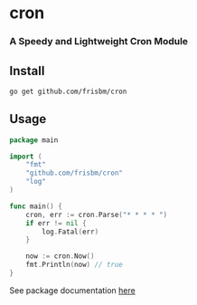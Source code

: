 # cron
### A Speedy and Lightweight Cron Module

## Install
```
go get github.com/frisbm/cron
```

## Usage
```go
package main

import (
	"fmt"
	"github.com/frisbm/cron"
	"log"
)

func main() {
	cron, err := cron.Parse("* * * * ")
	if err != nil {
		log.Fatal(err)
	}

	now := cron.Now()
	fmt.Println(now) // true
}
```

See package documentation [here](https://pkg.go.dev/github.com/frisbm/cron)
